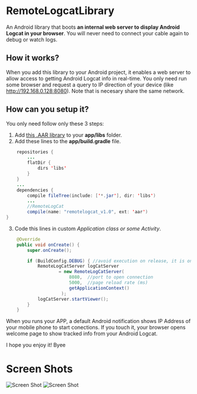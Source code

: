 # RemoteLogcatLibrary
An Android library that boots **an internal web server to display Android Logcat in your browser**. You will never need to connect your cable again to debug or watch logs.

## How it works?
When you add this library to your Android project, it enables a web server to allow access to getting Android Logcat info in real-time. You only need run some browser and request a query to IP direction of your device (like http://192.168.0.128:8080). Note that is necesary share the same network.

## How can you setup it?
You only need follow only these 3 steps:
 1) Add [this .AAR library](https://github.com/mipegir/RemoteLogCatLibrary/raw/master/downloads/remotelogcat_v1.0.aar) to your **app/libs** folder.
 2) Add these lines to the **app/build.gradle** file.
```java
    repositories {
        ...
        flatDir {
            dirs 'libs' 
        }
    }
    ...
    dependencies {
        compile fileTree(include: ['*.jar'], dir: 'libs')
        ...
        //RemoteLogCat
        compile(name: "remotelogcat_v1.0", ext: 'aar')
}
```
 3) Code this lines in custom *Application class or some Activity*.
```java
    @Override
    public void onCreate() {
        super.onCreate();

        if (BuildConfig.DEBUG) { //avoid execution on release, it is only for testing purpoise
            RemoteLogCatServer logCatServer 
                    = new RemoteLogCatServer(
                        8080,  //port to open connection
                        5000,  //page reload rate (ms)
                        getApplicationContext()
                     );
            logCatServer.startViewer();
        }
    }
```

When you runs your APP, a default Android notification shows IP Address of your mobile phone to start conections. If you touch it, your browser opens welcome page to show tracked info from your Android Logcat.

I hope you enjoy it! Byee

# Screen Shots

![Screen Shot](https://github.com/mipegir/RemoteLogCatLibrary/raw/master/downloads/screenshots/mobile_screenshot.png)
![Screen Shot](https://github.com/mipegir/RemoteLogCatLibrary/raw/master/downloads/screenshots/desktop_screenshot.PNG)

